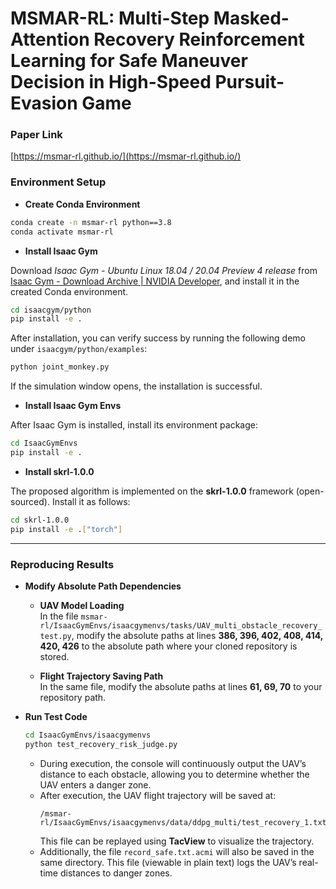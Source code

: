 # MSMAR-RL: Multi-Step Masked-Attention Recovery Reinforcement Learning for Safe Maneuver Decision in High-Speed Pursuit-Evasion Game

### Paper Link

[https://msmar-rl.github.io/](https://msmar-rl.github.io/)

### Environment Setup

- **Create Conda Environment**

```sh
conda create -n msmar-rl python==3.8
conda activate msmar-rl
```

- **Install Isaac Gym**

Download *Isaac Gym - Ubuntu Linux 18.04 / 20.04 Preview 4 release* from [Isaac Gym - Download Archive | NVIDIA Developer](https://developer.nvidia.com/isaac-gym/download), and install it in the created Conda environment.

```sh
cd isaacgym/python 
pip install -e .
```

After installation, you can verify success by running the following demo under `isaacgym/python/examples`:

```sh
python joint_monkey.py
```

If the simulation window opens, the installation is successful.

- **Install Isaac Gym Envs**

After Isaac Gym is installed, install its environment package:

```sh
cd IsaacGymEnvs
pip install -e .
```

- **Install skrl-1.0.0**

The proposed algorithm is implemented on the **skrl-1.0.0** framework (open-sourced). Install it as follows:

```sh
cd skrl-1.0.0
pip install -e .["torch"]
```

---

### Reproducing Results

- **Modify Absolute Path Dependencies**

  - **UAV Model Loading**  
    In the file `msmar-rl/IsaacGymEnvs/isaacgymenvs/tasks/UAV_multi_obstacle_recovery_test.py`, modify the absolute paths at lines **386, 396, 402, 408, 414, 420, 426** to the absolute path where your cloned repository is stored.

  - **Flight Trajectory Saving Path**  
    In the same file, modify the absolute paths at lines **61, 69, 70** to your repository path.

- **Run Test Code**

  ```sh
  cd IsaacGymEnvs/isaacgymenvs
  python test_recovery_risk_judge.py
  ```

  - During execution, the console will continuously output the UAV’s distance to each obstacle, allowing you to determine whether the UAV enters a danger zone.  
  - After execution, the UAV flight trajectory will be saved at:  
    ```
    /msmar-rl/IsaacGymEnvs/isaacgymenvs/data/ddpg_multi/test_recovery_1.txt.acmi
    ```
    This file can be replayed using **TacView** to visualize the trajectory.  
  - Additionally, the file `record_safe.txt.acmi` will also be saved in the same directory. This file (viewable in plain text) logs the UAV’s real-time distances to danger zones.
